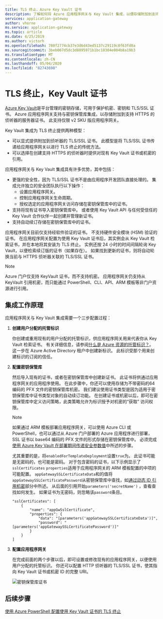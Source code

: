 ```yaml
---
title: TLS 终止，Azure Key Vault 证书
description: 了解如何将 Azure 应用程序网关与 Key Vault 集成，以便存储附加到支持 HTTPS 的侦听器的服务器证书。
services: application-gateway
author: vhorne
ms.service: application-gateway
ms.topic: article
ms.date: 4/25/2019
ms.author: victorh
ms.openlocfilehash: 780f2774cb37e3d6d43ed5137c29119c0f63fd0a
ms.sourcegitcommit: 3beb067d5dc3d8895971b1bc18304e004b8a19b3
ms.translationtype: MT
ms.contentlocale: zh-CN
ms.lasthandoff: 05/04/2020
ms.locfileid: "82743698"
---
```

# <a name="tls-termination-with-key-vault-certificates"></a>TLS 终止，Key Vault 证书

[Azure Key Vault](../key-vault/general/overview.md)是平台管理的密钥存储，可用于保护机密、密钥和 TLS/SSL 证书。 Azure 应用程序网关支持与密钥保管库集成，以存储附加到支持 HTTPS 的侦听器的服务器证书。 此支持仅限 v2 SKU 版应用程序网关。

Key Vault 集成为 TLS 终止提供两种模型：

- 可以显式提供附加到侦听器的 TLS/SSL 证书。 此模型是将 TLS/SSL 证书传递给应用程序网关以进行 TLS 终止的传统方法。
- 可以选择在创建支持 HTTPS 的侦听器时提供对现有 Key Vault 证书或机密的引用。

应用程序网关与 Key Vault 集成具有许多优势，其中包括：

- 更强的安全性，因为 TLS/SSL 证书不是由应用程序开发团队直接处理的。 集成允许独立的安全团队执行以下操作：
  * 设置应用程序网关。
  * 控制应用程序网关生命周期。
  * 授权选定的应用程序网关访问存储在密钥保管库中的证书。
- 支持将现有证书导入密钥保管库中。 或者使用 Key Vault API 与任何受信任的 Key Vault 合作伙伴一起创建并管理新证书。
- 支持自动续订存储在密钥保管库中的证书。

应用程序网关目前仅支持经软件验证的证书。 不支持硬件安全模块 (HSM) 验证的证书。 在应用程序网关配置为使用 Key Vault 证书后，其实例会从 Key Vault 检索证书，并在本地将其安装为 TLS 终止。 实例还按 24 小时的时间间隔轮询 Key Vault，以便检索续订版的证书（如果存在）。 如果找到更新的证书，则将自动轮换当前与 HTTPS 侦听器关联的 TLS/SSL 证书。

> [!NOTE]
> Azure 门户仅支持 KeyVault 证书，而不支持机密。 应用程序网关仍支持从 KeyVault 引用机密，而只能通过 PowerShell、CLI、API、ARM 模板等非门户资源进行引用。 

## <a name="how-integration-works"></a>集成工作原理

应用程序网关与 Key Vault 集成需要一个三步配置过程：

1. **创建用户分配的托管标识**

   你创建或重用现有的用户分配的托管标识，供应用程序网关用来代表你从 Key Vault 检索证书。 有关详细信息，请参阅[什么是 Azure 资源的托管标识？](../active-directory/managed-identities-azure-resources/overview.md)。 这一步在 Azure Active Directory 租户中创建新标识。 此标识受那个用来创建标识的订阅的信任。

1. **配置密钥保管库**

   然后导入现有的证书，或者在密钥保管库中创建新证书。 此证书将供通过应用程序网关的应用程序使用。 在此步骤中，你还可以使用存储为不带密码的64编码的 PFX 文件的密钥保管库机密。 我们建议使用证书类型是因为适用于密钥保管库中证书类型对象的自动续订功能。 在创建证书或机密以后，即可在密钥保管库中定义访问策略，此类策略允许为标识授予对机密的“获取”  访问权限。
   
   > [!NOTE]
   > 如果通过 ARM 模板部署应用程序网关，可以使用 Azure CLI 或 PowerShell，也可以通过从 Azure 门户部署的 Azure 应用程序进行部署，SSL 证书以 base64 编码的 PFX 文件的形式存储在密钥保管库中。 必须完成[使用 Azure Key Vault 在部署期间传递安全参数值](../azure-resource-manager/templates/key-vault-parameter.md)中所述的步骤。 
   >
   > 尤其重要的是，将`enabledForTemplateDeployment`设置`true`为。 此证书可能是无密码的，也可能是密码。 对于包含密码的证书，以下示例显示了`sslCertificates` `properties`适用于应用程序网关的 ARM 模板配置的中项的可能配置。 `appGatewaySSLCertificateData`和的值将`appGatewaySSLCertificatePassword`从密钥保管库中查找，如[通过动态 ID 引用机密](../azure-resource-manager/templates/key-vault-parameter.md#reference-secrets-with-dynamic-id)部分中所述。 从后面的引用开始`parameters('secretName')` ，查看查找如何发生。 如果证书为无密码，则忽略该`password`条目。
   >   
   > ```
   > "sslCertificates": [
   >     {
   >         "name": "appGwSslCertificate",
   >         "properties": {
   >             "data": "[parameters('appGatewaySSLCertificateData')]",
   >             "password": "[parameters('appGatewaySSLCertificatePassword')]"
   >         }
   >     }
   > ]
   > ```

1. **配置应用程序网关**

   在完成前面的两个步骤以后，即可设置或修改现有的应用程序网关，以便使用用户分配的托管标识。 你还可以配置 HTTP 侦听器的 TLS/SSL 证书，使其指向 Key Vault 证书或机密 ID 的完整 URI。

   ![密钥保管库证书](media/key-vault-certs/ag-kv.png)

## <a name="next-steps"></a>后续步骤

[使用 Azure PowerShell 配置使用 Key Vault 证书的 TLS 终止](configure-keyvault-ps.md)
